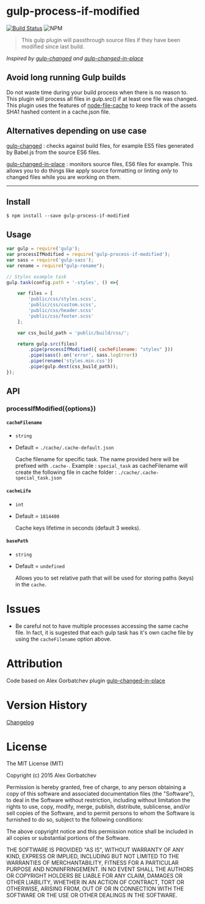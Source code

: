 # gulp-process-if-modified

[![Build Status](https://travis-ci.org/wlarch/gulp-process-if-modified.svg?branch=master)](https://travis-ci.org/wlarch/gulp-process-if-modified) ![NPM](https://img.shields.io/npm/l/gulp-process-if-modified)

> This gulp plugin will passthrough source files if they have been modified since last build.

_Inspired by [gulp-changed](https://github.com/sindresorhus/gulp-changed) and [gulp-changed-in-place](https://github.com/alexgorbatchev/gulp-changed-in-place)_

## Avoid long running Gulp builds

Do not waste time during your build process when there is no reason to. This plugin will process all files in gulp.src() if at least one file was changed. This plugin uses the features of [node-file-cache](https://www.npmjs.com/package/node-file-cache) to keep track of the assets SHA1 hashed content in a cache.json file.

## Alternatives depending on use case

[gulp-changed](https://github.com/sindresorhus/gulp-changed) : checks against build files, for example ES5 files generated by Babel.js from the source ES6 files.

[gulp-changed-in-place](https://github.com/alexgorbatchev/gulp-changed-in-place) : monitors source files, ES6 files for example. This allows you to do things like apply source formatting or linting *only* to changed files while you are working on them.

---

## Install

```
$ npm install --save gulp-process-if-modified
```

## Usage

```js
var gulp = require('gulp');
var processIfModified = require('gulp-process-if-modified');
var sass = require('gulp-sass');
var rename = require("gulp-rename");

// Styles example task
gulp.task(config.path + '-styles', () =>{

    var files = [
        'public/css/styles.scss',
        'public/css/custom.scss',
        'public/css/header.scss'
        'public/css/footer.scss'
    ];

    var css_build_path = 'public/build/css/';

    return gulp.src(files)
        .pipe(processIfModified({ cacheFilename: "styles" }))
        .pipe(sass().on('error', sass.logError))
        .pipe(rename('styles.min.css'))
        .pipe(gulp.dest(css_build_path));
});
```

## API

### processIfModified({options})

#### `cacheFilename`
* `string`
* Default = `./cache/.cache-default.json`

  Cache filename for specific task. The name provided here will be prefixed with `.cache-`. Example : `special_task` as cacheFilename will create the following file in cache folder : `./cache/.cache-special_task.json`

#### `cacheLife`
* `int`
* Default = `1814400`

  Cache keys lifetime in seconds (default 3 weeks).

#### `basePath`
* `string`
* Default = `undefined`

  Allows you to set relative path that will be used for storing paths (keys) in the `cache`.

# Issues

* Be careful not to have multiple processes accessing the same cache file. In fact, it is sugested that each gulp task has it's own cache file by using the `cacheFilename` option above.

# Attribution

Code based on Alex Gorbatchev plugin [gulp-changed-in-place](https://github.com/alexgorbatchev/gulp-changed-in-place)

# Version History

[Changelog](https://github.com/wlarch/gulp-process-if-modified/releases)

# License

The MIT License (MIT)

Copyright (c) 2015 Alex Gorbatchev

Permission is hereby granted, free of charge, to any person obtaining a copy
of this software and associated documentation files (the "Software"), to deal
in the Software without restriction, including without limitation the rights
to use, copy, modify, merge, publish, distribute, sublicense, and/or sell
copies of the Software, and to permit persons to whom the Software is
furnished to do so, subject to the following conditions:

The above copyright notice and this permission notice shall be included in
all copies or substantial portions of the Software.

THE SOFTWARE IS PROVIDED "AS IS", WITHOUT WARRANTY OF ANY KIND, EXPRESS OR
IMPLIED, INCLUDING BUT NOT LIMITED TO THE WARRANTIES OF MERCHANTABILITY,
FITNESS FOR A PARTICULAR PURPOSE AND NONINFRINGEMENT. IN NO EVENT SHALL THE
AUTHORS OR COPYRIGHT HOLDERS BE LIABLE FOR ANY CLAIM, DAMAGES OR OTHER
LIABILITY, WHETHER IN AN ACTION OF CONTRACT, TORT OR OTHERWISE, ARISING FROM,
OUT OF OR IN CONNECTION WITH THE SOFTWARE OR THE USE OR OTHER DEALINGS IN
THE SOFTWARE.
